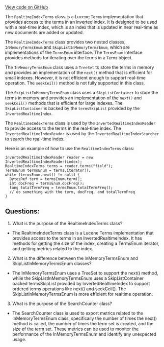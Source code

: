 [View code on GitHub](https://github.com/misbahsy/the-algorithm/src/java/com/twitter/search/core/earlybird/index/inverted/RealtimeIndexTerms.java)

The `RealtimeIndexTerms` class is a Lucene `Terms` implementation that provides access to the terms in an inverted index. It is designed to be used with a real-time index, which is an index that is updated in near real-time as new documents are added or updated. 

The `RealtimeIndexTerms` class provides two nested classes, `InMemoryTermsEnum` and `SkipListInMemoryTermsEnum`, which are implementations of the `TermsEnum` interface. The `TermsEnum` interface provides methods for iterating over the terms in a `Terms` object. 

The `InMemoryTermsEnum` class uses a `TreeSet` to store the terms in memory and provides an implementation of the `next()` method that is efficient for small indexes. However, it is not efficient enough to support real-time operation. The `seekCeil()` method is not fully supported in this class. 

The `SkipListInMemoryTermsEnum` class uses a `SkipListContainer` to store the terms in memory and provides an implementation of the `next()` and `seekCeil()` methods that is efficient for large indexes. The `SkipListContainer` is backed by the `termsSkipList` provided by the `InvertedRealtimeIndex`. 

The `RealtimeIndexTerms` class is used by the `InvertedRealtimeIndexReader` to provide access to the terms in the real-time index. The `InvertedRealtimeIndexReader` is used by the `InvertedRealtimeIndexSearcher` to search the real-time index. 

Here is an example of how to use the `RealtimeIndexTerms` class:

```
InvertedRealtimeIndexReader reader = new InvertedRealtimeIndexReader(index);
RealtimeIndexTerms terms = reader.terms("field");
TermsEnum termsEnum = terms.iterator();
while (termsEnum.next() != null) {
  BytesRef term = termsEnum.term();
  int docFreq = termsEnum.docFreq();
  long totalTermFreq = termsEnum.totalTermFreq();
  // do something with the term, docFreq, and totalTermFreq
}
```
## Questions: 
 1. What is the purpose of the RealtimeIndexTerms class?
- The RealtimeIndexTerms class is a Lucene Terms implementation that provides access to the terms in an InvertedRealtimeIndex. It has methods for getting the size of the index, creating a TermsEnum iterator, and getting metrics related to the index.

2. What is the difference between the InMemoryTermsEnum and SkipListInMemoryTermsEnum classes?
- The InMemoryTermsEnum uses a TreeSet to support the next() method, while the SkipListInMemoryTermsEnum uses a SkipListContainer backed termsSkipList provided by InvertedRealtimeIndex to support ordered terms operations like next() and seekCeil(). The SkipListInMemoryTermsEnum is more efficient for realtime operation.

3. What is the purpose of the SearchCounter class?
- The SearchCounter class is used to export metrics related to the InMemoryTermsEnum class, specifically the number of times the next() method is called, the number of times the term set is created, and the size of the term set. These metrics can be used to monitor the performance of the InMemoryTermsEnum and identify any unexpected usage.